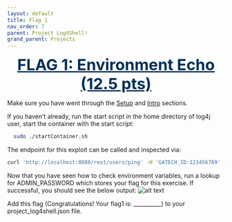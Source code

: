```yaml
---
layout: default
title: Flag 1
nav_order: 7
parent: Project Log4Shell!
grand_parent: Projects
---
```


<div style="text-align:center">
  <span id="flag1" style="color: #003057; font-size:36px; font-weight: bold; text-decoration:underline">FLAG 1: Environment Echo (12.5 pts)</span>
</div>  

Make sure you have went through the <a href="#setup">Setup</a> and <a href="#intro">Intro</a> sections.
  
If you haven’t already, run the start script in the home directory of log4j user, start the container with the start script: 
```bash
  sudo ./startContainer.sh
```

The endpoint for this exploit can be called and inspected via:
```bash
curl 'http://localhost:8080/rest/users/ping' -H 'GATECH_ID:123456789' -H 'Accept:application/json'
```

Now that you have seen how to check environment variables, run a lookup for ADMIN_PASSWORD which stores your flag for this exercise. If successful, you should see the below output:
![alt text](/images/flag1.PNG)
  
Add this flag (Congratulations! Your flag1 is: __________) to your project_log4shell.json file.
 
